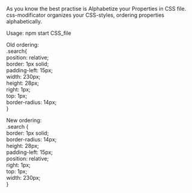 As you know the best practise is Alphabetize your Properties in CSS file.  
css-modificator organizes your CSS-styles, ordering properties alphabetically.

Usage: npm start CSS_file    

Old ordering:  
.search{  
  position: relative;  
  border: 1px solid;  
  padding-left: 15px;  
  width: 230px;  
  height: 28px;  
  right: 1px;  
  top: 1px;  
  border-radius: 14px;  
}    


New ordering:  
.search {  
  border: 1px solid;  
  border-radius: 14px;  
  height: 28px;  
  padding-left: 15px;  
  position: relative;  
  right: 1px;  
  top: 1px;  
  width: 230px;  
}


